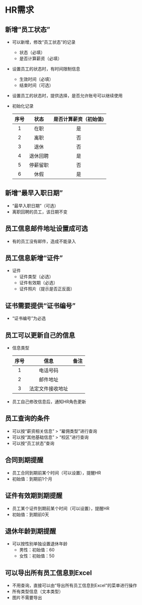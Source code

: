 # HR需求

## 新增“员工状态”
* 可以新增，修改“员工状态”的记录
  * 状态（必填）
  * 是否计算薪资（必填）
* 设置员工的状态时，有时间限制信息
  * 生效时间（必填）
  * 结束时间（可选）
* 设置员工的状态时，提供选择，是否允许账号可以继续使用

* 初始化记录

  | 序号 | 状态 | 是否计算薪资（初始值) |
  | :--: | :--: | :--: |
  | 1 | 在职 | 是 |
  | 2 | 离职 | 否 |
  | 3 | 退休 | 否 |
  | 4 | 退休回聘 | 是 |
  | 5 | 停薪留职 | 否 |
  | 6 | 休假 | 是 |

## 新增“最早入职日期”
* “最早入职日期”（可选）
* 离职回聘的员工，该日期不变

## 员工信息邮件地址设置成可选
* 有的员工没有邮件，造成不能录入

## 员工信息新增“证件”
* 证件
  * 证件类型（必选）
  * 证件有效期（必选）
  * 证件照片（提示是否正反面）

## 证书需要提供“证书编号”
* “证书编号”为必选

## 员工可以更新自己的信息
* 信息类型

   | 序号 | 信息 | 备注 |
   | :--: | :--: | :--: |
   | 1 | 电话号码 | |
   | 2 | 邮件地址 | |
   | 3 | 法定文件接收地址 | |

* 员工自己修改信息后，通知HR角色更新

## 员工查询的条件
* 可以按“薪资相关信息” > “雇佣类型”进行查询
* 可以按“其他基础信息” > “校区”进行查询
* 可以按“员工状态”查询

## 合同到期提醒
* 员工合同到期前某个时间（可以设置），提醒HR
* 初始值：到期前1个月

## 证件有效期到期提醒
* 员工某个证件到期前某个时间（可以设置），提醒HR
* 初始值：到期前0天

## 退休年龄到期提醒
* 可以按性别单独设置退休年龄
  * 男性：初始值：60
  * 女性：初始值：50

## 可以导出所有员工信息到Excel
* 不用查询，直接可以由“导出所有员工信息到Excel“的菜单进行操作
* 所有类型信息（文本类型）
* 图片不需要导出
